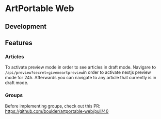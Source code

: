 # ArtPortable Web

## Development

## Features

### Articles
To activate preview mode in order to see articles in draft mode.
Navigare to `/api/preview?secret=givemeartpreview`in order to activate nextjs preview mode for 24h. 
Afterwards you can navigate to any article that currently is in draft mode.

### Groups
Before implementing groups, check out this PR:
https://github.com/boulder/artportable-web/pull/40

